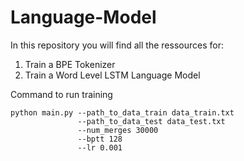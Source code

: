 # Language-Model

In this repository you will find all the ressources for:
1. Train a BPE Tokenizer
2. Train a Word Level LSTM Language Model

Command to run training

```shell
python main.py --path_to_data_train data_train.txt
               --path_to_data_test data_test.txt
               --num_merges 30000 
               --bptt 128
               --lr 0.001
```
